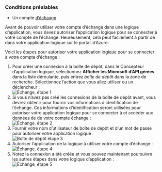 ### <a name="prerequisites"></a>Conditions préalables
- Un compte [d’échange](https://www.Dropbox.com/) 

Avant de pouvoir utiliser votre compte d’échange dans une logique d’application, vous devez autoriser l’application logique pour se connecter à votre compte de l’échange. Heureusement, cela peut facilement à partir de dans votre application logique sur le portail d’Azure. 

Voici les étapes pour autoriser votre application logique pour se connecter à votre compte d’échange :

1. Pour créer une connexion à la boîte de dépôt, dans le Concepteur d’application logique, sélectionnez **Afficher les Microsoft d’API gérées** dans la liste déroulante, puis entrez *boîte de dépôt* dans la zone de recherche. Sélectionnez l’action que vous allez utiliser ou un déclencheur :  
  ![Échange, étape 1](./media/connectors-create-api-dropbox/dropbox-1.png)
2. Si vous n’avez pas créé les connexions de la boîte de dépôt avant, vous devrez obtenir pour fournir vos informations d’identification de l’échange. Ces informations d’identification seront utilisées pour autoriser votre application logique pour se connecter à et accéder aux données de de votre compte échange :  
  ![Échange, étape 2](./media/connectors-create-api-dropbox/dropbox-2.png)
3. Fournir votre nom d’utilisateur de boîte de dépôt et d’un mot de passe pour autoriser votre application logique :  
  ![Boîte de dépôt étape 3](./media/connectors-create-api-dropbox/dropbox-3.png)   
4. Autoriser l’application de la logique à utiliser votre compte d’échange :  
  ![Échange, étape 4](./media/connectors-create-api-dropbox/dropbox-4.png)
5. Notez la connexion a été créée et vous pouvez maintenant poursuivre les autres étapes dans votre logique d’application :  
  ![Échange, étape 5](./media/connectors-create-api-dropbox/dropbox-5.png)   
